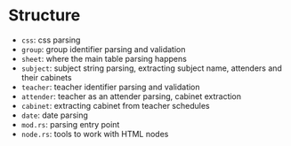 # Structure
- `css`: css parsing
- `group`: group identifier parsing and validation
- `sheet`: where the main table parsing happens
- `subject`: subject string parsing, extracting
subject name, attenders and their cabinets
- `teacher`: teacher identifier parsing and validation
- `attender`: teacher as an attender parsing,
cabinet extraction
- `cabinet`: extracting cabinet from teacher schedules
- `date`: date parsing
- `mod.rs`: parsing entry point
- `node.rs`: tools to work with HTML nodes